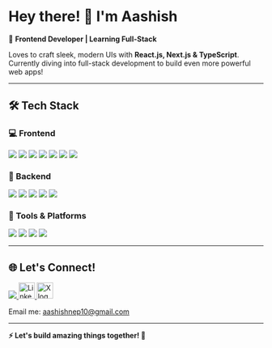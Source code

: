 # Hey there! 👋 I'm Aashish 

🚀 **Frontend Developer | Learning Full-Stack** 

Loves to craft sleek, modern UIs with **React.js, Next.js & TypeScript**. Currently diving into full-stack development to build even more powerful web apps!

---
  
## 🛠️ Tech Stack  
 
### 💻 Frontend 

<p align="left">
  <img src="https://img.shields.io/badge/HTML5-E34F26?style=for-the-badge&logo=html5&logoColor=white" />
  <img src="https://img.shields.io/badge/CSS3-1572B6?style=for-the-badge&logo=css3&logoColor=white" />
  <img src="https://img.shields.io/badge/JavaScript-F7DF1E?style=for-the-badge&logo=javascript&logoColor=black" />
  <img src="https://img.shields.io/badge/TypeScript-3178C6?style=for-the-badge&logo=typescript&logoColor=white" />
  <img src="https://img.shields.io/badge/React-20232A?style=for-the-badge&logo=react&logoColor=61DAFB" />
  <img src="https://img.shields.io/badge/Next.js-000000?style=for-the-badge&logo=next.js&logoColor=white" />
  <img src="https://img.shields.io/badge/TailwindCSS-38B2AC?style=for-the-badge&logo=tailwind-css&logoColor=white" />
</p>

### 🧠 Backend 

<p align="left">
  <img src="https://img.shields.io/badge/Node.js-339933?style=for-the-badge&logo=node.js&logoColor=white" />
  <img src="https://img.shields.io/badge/Express.js-000000?style=for-the-badge&logo=express&logoColor=white" />
  <img src="https://img.shields.io/badge/MongoDB-47A248?style=for-the-badge&logo=mongodb&logoColor=white" />
  <img src="https://img.shields.io/badge/PostgreSQL-4169E1?style=for-the-badge&logo=postgresql&logoColor=white" />
  <img src="https://img.shields.io/badge/Supabase-3ECF8E?style=for-the-badge&logo=supabase&logoColor=white" />
</p>

### 🧰 Tools & Platforms

<p align="left">
  <img src="https://img.shields.io/badge/Git-F05032?style=for-the-badge&logo=git&logoColor=white" />
  <img src="https://img.shields.io/badge/GitHub-181717?style=for-the-badge&logo=github&logoColor=white" />
  <img src="https://img.shields.io/badge/Vercel-000000?style=for-the-badge&logo=vercel&logoColor=white" />
  <img src="https://img.shields.io/badge/Netlify-00C7B7?style=for-the-badge&logo=netlify&logoColor=white" />
</p>
 
--- 
 
## 🌐 Let's Connect!

<p align="left">
  <a href="https://www.aashishneupane.com.np" target="_blank">
    <img src="https://img.shields.io/badge/Portfolio-000?style=for-the-badge&logo=About.me&logoColor=white" />
  </a>
 <!-- LinkedIn -->
<a href="https://www.linkedin.com/in/aashis-neupane-1a8050327/" target="_blank">
  <img height="32" width="32" src="https://cdn.jsdelivr.net/gh/devicons/devicon/icons/linkedin/linkedin-original.svg" alt="LinkedIn">
</a>

   <a href="https://x.com/Aashis_19" target="_blank">
  <img 
  height="32" width="32"
  alt="X logo"
  src="https://upload.wikimedia.org/wikipedia/commons/thumb/b/b7/X_logo.jpg/1200px-X_logo.jpg" />
</a>
   <p >
  Email me: <a href="mailto:aashishnep10@gmail.com">aashishnep10@gmail.com</a>
</p>
</p>  

---
<p><strong>⚡ Let's build amazing things together! 🚀</strong></p>
